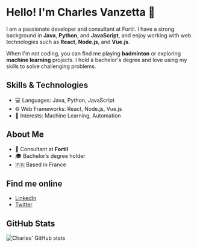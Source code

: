 # Hello! I'm Charles Vanzetta 👋

I am a passionate developer and consultant at Fortil. I have a strong background in **Java**, **Python**, and **JavaScript**, and enjoy working with web technologies such as **React**, **Node.js**, and **Vue.js**.

When I'm not coding, you can find me playing **badminton** or exploring **machine learning** projects. I hold a bachelor's degree and love using my skills to solve challenging problems.

## Skills & Technologies
- 💻 Languages: Java, Python, JavaScript
- 🌐 Web Frameworks: React, Node.js, Vue.js
- 🧠 Interests: Machine Learning, Automation

## About Me
- 🏢 Consultant at **Fortil**
- 🎓 Bachelor’s degree holder
- 🇫🇷 Based in France

## Find me online
- [LinkedIn](https://www.linkedin.com/in/charlesvanzetta/)
- [Twitter](https://twitter.com/charlesvanzetta)

## GitHub Stats
![Charles' GitHub stats](https://github-readme-stats.vercel.app/api?username=CVanzetta&show_icons=true&theme=dark)
